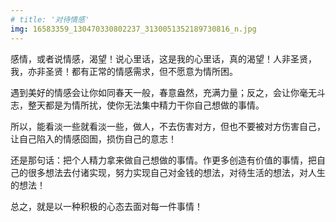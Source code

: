 ```yaml
---
# title: '对待情感'
img: 16583359_130470330802237_3130051352189730816_n.jpg
---
```


感情，或者说情感，渴望！说心里话，这是我的心里话，真的渴望！人非圣贤，我，亦非圣贤！都有正常的情感需求，但不愿意为情所困。

遇到美好的情感会让你如同春天一般，春意盎然，充满力量；反之，会让你毫无斗志，整天都是为情所扰，使你无法集中精力干你自己想做的事情。

所以，能看淡一些就看淡一些，做人，不去伤害对方，但也不要被对方伤害自己，让自己陷入的情感囵圄，损伤自己的意志！

还是那句话：把个人精力拿来做自己想做的事情。作更多创造有价值的事情，把自己的很多想法去付诸实现，努力实现自己对金钱的想法，对待生活的想法，对人生的想法！

总之，就是以一种积极的心态去面对每一件事情！